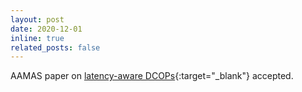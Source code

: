 ```yaml
---
layout: post
date: 2020-12-01
inline: true
related_posts: false
---
```


AAMAS paper on [latency-aware DCOPs](/assets/pdf/aamas-RachmutZ021.pdf){:target="_blank"} accepted.